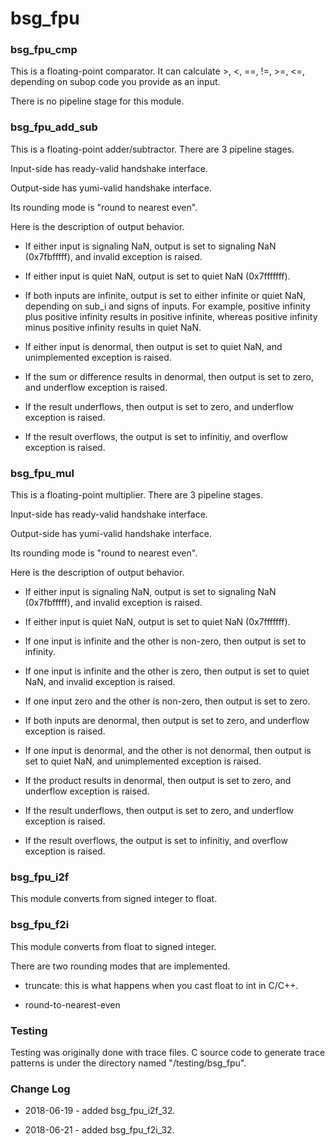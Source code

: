 # bsg_fpu

### bsg_fpu_cmp

This is a floating-point comparator. It can calculate >, <, ==, !=, >=, <=, depending on subop code you provide as an input.

There is no pipeline stage for this module.

### bsg_fpu_add_sub

This is a floating-point adder/subtractor. There are 3 pipeline stages.

Input-side has ready-valid handshake interface.

Output-side has yumi-valid handshake interface.

Its rounding mode is "round to nearest even".

Here is the description of output behavior.

- If either input is signaling NaN, output is set to signaling NaN (0x7fbfffff), and invalid exception is raised.

- If either input is quiet NaN, output is set to quiet NaN (0x7fffffff).

- If both inputs are infinite, output is set to either infinite or quiet NaN, depending on sub_i and signs of inputs. For example, positive infinity plus positive infinity results in positive infinite, whereas positive infinity minus positive infinity results in quiet NaN.

- If either input is denormal, then output is set to quiet NaN, and unimplemented exception is raised.

- If the sum or difference results in denormal, then output is set to zero, and underflow exception is raised.

- If the result underflows, then output is set to zero, and underflow exception is raised.

- If the result overflows, the output is set to infinitiy, and overflow exception is raised.

### bsg_fpu_mul

This is a floating-point multiplier. There are 3 pipeline stages.

Input-side has ready-valid handshake interface.

Output-side has yumi-valid handshake interface.

Its rounding mode is "round to nearest even".

Here is the description of output behavior.

- If either input is signaling NaN, output is set to signaling NaN (0x7fbfffff), and invalid exception is raised.

- If either input is quiet NaN, output is set to quiet NaN (0x7fffffff).

- If one input is infinite and the other is non-zero, then output is set to infinity.

- If one input is infinite and the other is zero, then output is set to quiet NaN, and invalid exception is raised.

- If one input zero and the other is non-zero, then output is set to zero.

- If both inputs are denormal, then output is set to zero, and underflow exception is raised.

- If one input is denormal, and the other is not denormal, then output is set to quiet NaN, and unimplemented exception is raised.

- If the product results in denormal, then output is set to zero, and underflow exception is raised.

- If the result underflows, then output is set to zero, and underflow exception is raised.

- If the result overflows, the output is set to infinitiy, and overflow exception is raised.

### bsg_fpu_i2f

This module converts from signed integer to float.

### bsg_fpu_f2i

This module converts from float to signed integer.

There are two rounding modes that are implemented.

- truncate: this is what happens when you cast float to int in C/C++.

- round-to-nearest-even

### Testing

Testing was originally done with trace files. C source code to generate trace patterns is under the directory named "/testing/bsg_fpu".

### Change Log

- 2018-06-19 - added bsg_fpu_i2f_32.

- 2018-06-21 - added bsg_fpu_f2i_32.



